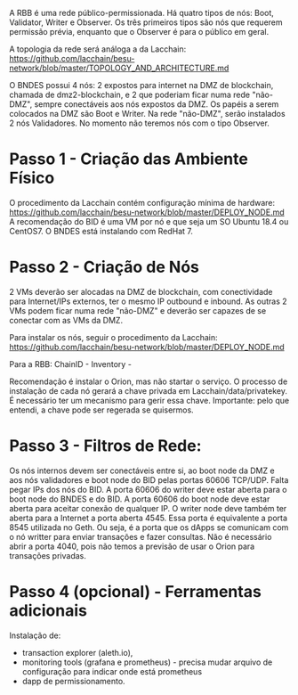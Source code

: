 A RBB é uma rede público-permissionada. Há quatro tipos de nós: Boot, Validator, Writer e Observer. 
Os três primeiros tipos são nós que requerem permissão prévia, enquanto que o Observer é para o público em geral. 

A topologia da rede será análoga a da Lacchain: https://github.com/lacchain/besu-network/blob/master/TOPOLOGY_AND_ARCHITECTURE.md

O BNDES possui 4 nós: 2 expostos para internet na DMZ de blockchain, chamada de dmz2-blockchain, e 2 que poderiam ficar numa rede "não-DMZ", sempre conectáveis aos nós expostos da DMZ.
Os papéis a serem colocados na DMZ são Boot e Writer. Na rede "não-DMZ", serão instalados 2 nós Validadores. No momento não teremos nós com o tipo Observer.

# Passo 1 - Criação das Ambiente Físico
O procedimento da Lacchain contém configuração mínima de hardware: https://github.com/lacchain/besu-network/blob/master/DEPLOY_NODE.md
A recomendação do BID é uma VM por nó e que seja um SO Ubuntu 18.4 ou CentOS7. O BNDES está instalando com RedHat 7.

# Passo 2 - Criação de Nós
2 VMs deverão ser alocadas na DMZ de blockchain, com conectividade para Internet/IPs externos, ter o mesmo IP outbound e inbound. 
As outras 2 VMs podem ficar numa rede "não-DMZ" e deverão ser capazes de se conectar com as VMs da DMZ.

Para instalar os nós, seguir o procedimento da Lacchain: https://github.com/lacchain/besu-network/blob/master/DEPLOY_NODE.md

Para a RBB:
ChainID - 
Inventory - 

Recomendação é instalar o Orion, mas não startar o serviço.
O processo de instalação de cada nó gerará a chave privada em Lacchain/data/privatekey. É necessário ter um mecanismo para gerir essa chave. Importante: pelo que entendi, a chave pode ser regerada se quisermos.


# Passo 3 - Filtros de Rede:
Os nós internos devem ser conectáveis entre si, ao boot node da DMZ e aos nós validadores e boot node do BID pelas portas 60606 TCP/UDP. Falta pegar IPs dos nós do BID.
A porta 60606 do writer deve estar aberta para o boot node do BNDES e do BID.
A porta 60606 do boot node deve estar aberta para aceitar conexão de qualquer IP.
O writer node deve também ter aberta para a Internet a porta aberta 4545. Essa porta é equivalente a porta 8545 utilizada no Geth. Ou seja, é a porta que os dApps se comunicam com o nó writter para enviar transações e fazer consultas. Não é necessário abrir a porta 4040, pois não temos a previsão de usar o Orion para transações privadas.

# Passo 4 (opcional) - Ferramentas adicionais
Instalação de:
- transaction explorer (aleth.io), 
- monitoring tools (grafana e prometheus) - precisa mudar arquivo de configuração para indicar onde está prometheus
- dapp de permissionamento.




